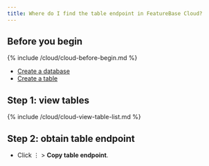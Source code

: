 ```yaml
---
title: Where do I find the table endpoint in FeatureBase Cloud?
---
```


## Before you begin

{% include /cloud/cloud-before-begin.md %}
* [Create a database](/cloud/cloud-databases/cloud-db-create)
* [Create a table](/cloud/cloud-tables/cloud-table-create)

## Step 1: view tables

{% include /cloud/cloud-view-table-list.md %}

## Step 2: obtain table endpoint

* Click &#8942; > **Copy table endpoint**.
